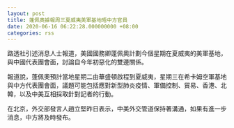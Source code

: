 ```yaml
---
layout: post
title: 蓬佩奧據報周三夏威夷美軍基地晤中方官員
date: 2020-06-16 06:22:28.000000000 +08:00
categories: rss
---
```


路透社引述消息人士報道，美國國務卿蓬佩奧計劃今個星期在夏威夷的美軍基地，與中國代表團會面，討論自今年初惡化的雙邊關係。

報道說，蓬佩奧預計當地星期二由華盛頓啟程到夏威夷，星期三在希卡姆空軍基地與中方代表團會面，議題可能包括應對新型肺炎疫情、軍備控制、貿易、香港、北韓，以及中美互相採取針對記者的行動。

在北京，外交部發言人趙立堅昨日表示，中美外交管道保持著溝通，如果有進一步消息，中方將及時發布。
